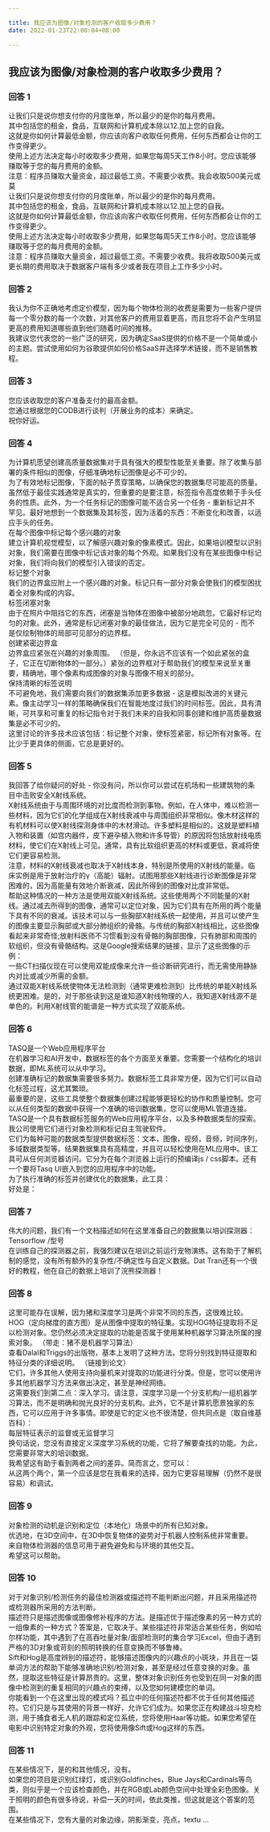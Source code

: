 ```yaml
---

title: 我应该为图像/对象检测的客户收取多少费用？
date: 2022-01-23T22:08:04+08:00

---
```





## 我应该为图像/对象检测的客户收取多少费用？  
### 回答 1
让我们只是说你想支付你的月度账单，所以最少的是你的每月费用。  
其中包括您的租金，食品，互联网和计算机成本除以12.加上您的自我。  
这就是你如何计算最低金额，你应该向客户收取任何费用，任何东西都会让你的工作变得更少。  
使用上述方法决定每小时收取多少费用，如果您每周5天工作8小时。您应该能够赚取等于您的每月费用的金额。  
注意：程序员赚取大量资金，超过最低工资。不需要少收费。我会收取500美元或莫  
让我们只是说你想支付你的月度账单，所以最少的是你的每月费用。  
其中包括您的租金，食品，互联网和计算机成本除以12.加上您的自我。  
这就是你如何计算最低金额，你应该向客户收取任何费用，任何东西都会让你的工作变得更少。  
使用上述方法决定每小时收取多少费用，如果您每周5天工作8小时。您应该能够赚取等于您的每月费用的金额。  
注意：程序员赚取大量资金，超过最低工资。不需要少收费。我将收取500美元或更长期的费用取决于数据客户端有多少或者我在项目上工作多少小时。  
### 回答 2
我认为你不正确地考虑定价模型，因为每个物体检测的收费是需要为一些客户提供每一个零分数的每一个次数，对其他客户的费用显着更高，而且您将不会产生明显更高的费用知道哪些直到他们随着时间的推移。  
我建议您代表您的一些广泛的研究，因为确定SaaS提供的价格不是一个简单或小的主题。尝试使用如何为谷歌提供如何价格SaaS并选择学术链接，而不是销售教程。  
### 回答 3
您应该收取您的客户准备支付的最高金额。  
您通过根据您的CODB进行谈判（开展业务的成本）来确定。  
祝你好运。  
### 回答 4
为计算机愿望创建高质量数据集对于具有强大的模型性能至关重要。除了收集与部署的条件相似的图像，仔细准确地标记图像是必不可少的。  
为了有效地标记图像，下面的帖子贯穿策略，以确保您的数据集尽可能高的质量。虽然低于最佳实践通常是真实的，但重要的是要注意，标签指令高度依赖于手头任务的性质。此外，为一个任务标记的图像可能不适合另一个任务 - 重新标记并不罕见。最好地想到一个数据集及其标签，因为活着的东西：不断变化和改善，以适应手头的任务。  
在每个图像中标记每个感兴趣的对象  
建立计算机视觉模型，以了解感兴趣对象的像素模式。因此，如果培训模型以识别对象，我们需要在图像中标记该对象的每个外观。如果我们没有在某些图像中标记对象，我们将向我们的模型引入错误的否定。  
标记整个对象  
我们的边界盒应附上一个感兴趣的对象。标记只有一部分对象会使我们的模型困扰着全对象构成的内容。  
标签闭塞对象  
由于在照片中阻挡它的东西，闭塞是当物体在图像中被部分地疏忽。它最好标记均匀的对象。此外，通常是标记闭塞对象的最佳做法，因为它是完全可见的 - 而不是仅绘制物体的局部可见部分的边界框。  
创建紧密边界盒  
边界盒应紧张在兴趣的对象周围。 （但是，你永远不应该有一个如此紧张的盒子，它正在切断物体的一部分。）紧张的边界框对于帮助我们的模型来说至关重要，精确地，哪个像素构成图像的对象与图像不相关的部分。  
保持清晰的标签说明  
不可避免地，我们需要向我们的数据集添加更多数据 - 这是模拟改进的关键元素。像主动学习一样的策略确保我们在智能地度过我们的时间标签。因此，具有清晰，可共享和可重复的标记指令对于我们未来的自我和同事创建和维护高质量数据集是必不可少的。  
这里讨论的许多技术应该包括：标记整个对象，使标签紧密，标记所有对象等。在比少于更具体的侧面，它总是更好的。  
### 回答 5
我回答了给你疑问的好处 - 你没有问，所以你可以尝试在机场和一些建筑物的条目中击败安全X射线系统。  
X射线系统由于与周围环境的对比度而检测到事物。例如，在人体中，难以检测一些材料，因为它们的化学组成在X射线衰减中与周围组织非常相似。像木材这样的有机材料可以使X射线探测身体中的木材滑动。许多塑料是相似的。这就是塑料植入物和装置（如宫内器件，皮下避孕植入物和许多导管）的原因将包括放射线电质材料，使它们在X射线上可见。通常，具有比软组织更高的材料或更低，衰减将使它们更容易检测。  
注意，材料的X射线衰减也取决于X射线本身，特别是所使用的X射线的能量。临床实例是用于放射治疗的γ（高能）辐射。试图用那些X射线进行诊断图像是非常困难的，因为高能量有效地介断衰减，因此所得到的图像对比度非常低。  
帮助这种情况的一种方法是使用双能X射线系统。这些使用两个不同能量的X射线。通过减去所得到的图像，通常可以定位对象，因为它们具有在所用的两个能量下具有不同的衰减。该技术可以与一些胸部X射线系统一起使用，并且可以使产生的图像主要显示胸部或大部分肺组织的骨骼。与传统的胸部X射线相比，这些图像看起来非常奇怪;放射科医师不习惯看到没有骨骼的胸部图像，只有肺部和周围的软组织，但没有骨骼结构。这是Google搜索结果的链接，显示了这些图像的示例：  
一些CT扫描仪现在可以使用双能成像来允许一些诊断研究进行，而无需使用静脉内对比或减少所需的金额。  
通过双能X射线系统使物体无法检测到（通常更难检测到）比传统的单能X射线系统更困难。是的，对于那些读到这是谁知道X射线物理的人，我知道X射线源不是单色的。利用X射线管的能谱是一种方式实现了双能系统。  
### 回答 6
TASQ是一个Web应用程序平台  
在机器学习和AI开发中，数据标签的各个方面至关重要。您需要一个结构化的培训数据，即ML系统可以从中学习。  
创建准确标记的数据集需要很多努力。数据标签工具非常方便，因为它们可以自动化标签过程，这尤其繁琐。  
最重要的是，这些工具使整个数据集创建过程能够更轻松的协作和质量控制。您可以从任何类型的数据中获得一个准确的培训数据集，您可以使用ML管道连接。  
TASQ是一个具有数据标签服务的Web应用程序平台，以及多种数据类型的探索。我公司使用它们进行对象检测和标记自主驾驶软件。  
它们为每种可能的数据类型提供数据标签：文本，图像，视频，音频，时间序列，多域数据类型等。结果数据集具有高精度，并且可以轻松使用在ML应用中。该工具可从任何浏览器访问。它分为在每个浏览器上运行的预编译js / css脚本。还有一个要将Tasq UI嵌入到您的应用程序中的功能。  
为了执行准确的标签并创建优化的数据集，此工具：  
好处是：  
### 回答 7
伟大的问题，我们有一个文档描述如何在这里准备自己的数据集以培训探测器：Tensorflow /型号  
在训练自己的探测器之前，我强烈建议在培训之前运行宠物演练。这有助于了解机制的感觉，没有所有额外的复杂性/不确定性与自定义数据。Dat Tran还有一个很好的教程，他在自己的数据上培训了浣熊探测器！  
### 回答 8
这里可能存在误解，因为猪和深度学习是两个非常不同的东西，这很难比较。  
HOG（定向梯度的直方图）是从图像中提取的特征集。实现HOG特征提取将不足以检测对象。您仍然必须决定提取的功能是否属于使用某种机器学习算法所属的搜索对象。 （带走：猪不是机器学习算法）  
查看Dalal和Triggs的出版物，基本上发明了这种方法。您将分别找到特征提取和特征分类的详细说明。 （链接到论文）  
它们，许多其他人使用支持向量机来对提取的功能进行分类。但是，您可以使用许多其他机器学习方法来做出决定，甚至是神经网络。  
这需要我们到第二点：深入学习。请注意，深度学习是一个分支机构/一组机器学习算法，而不是明确和抛光良好的分支机构。此外，它不是计算机愿景独家的东西，它可以应用于许多事情。即使是它的定义也不很清楚，但共同点是（取自维基百科）：  
每层特征表示的监督或无监督学习  
换句话说，您没有直接定义深度学习系统的功能，它将了解要查找的功能。为此，您需要非常大的培训数据。  
我希望这有助于看到两者之间的差异。简而言之，您可以：  
从这两个两个，第一个应该是您在我看来的选择，因为它更容易理解（仍然不是很容易）和调试。  
### 回答 9
对象检测的动机是识别和定位（本地化）场景中的所有已知对象。  
优选地，在3D空间中，在3D中恢复物体的姿势对于机器人控制系统非常重要。  
来自物体检测器的信息可用于避免避免和与环境的其他交互。  
希望这可以帮助。  
### 回答 10
对于对象识别/检测任务的最佳检测器或描述符不能判断出问题，并且采用描述符或检测器所采用的方法判断。  
描述符只是描述图像或图像修补程序的方法。是描述优于描述像素的另一种方式的一组像素的一种方式？答案是，它取决于。某些描述符非常适合某些任务，例如哈尔样功能，其中遇到了在高吞吐量对象/面部检测时的集合学习Excel，但由于遇到严格的3D对象或苛刻的照明转换的任意变换而不够鲁棒。  
Sift和Hog是高度辨别的描述符，能够描述图像内的兴趣点的小斑块，并且在一袋单词方法的帮助下能够准确地识别/检测对象，甚至是经过任意变换的对象。虽然，提取这些特征是计算昂贵的。这里，整体对象识别任务也受到在同一对象的图像中检测到的重复相同的兴趣点的束缚，以及您如何建模您的单词。  
你能看到一个在这里出现的模式吗？孤立中的任何描述符都不优于任何其他描述符。它们只是与其使用的背景一样好，允许它们成为。如果您正在构建战斗坦克检测，用于捕食者无人机的跟踪和定位系统，您将使用Haar等功能。如果您希望在电影中识别特定对象的外观，您将使用像Sift或Hog这样的东西。  
### 回答 11
在某些情况下，是的和其他情况，没有。  
如果您的项目是识别红绿灯，或识别Goldfinches，Blue Jays和Cardinals等鸟类，则似乎是一个应该检查颜色，并在RGB或Lab颜色空间中处理全彩色图像。关于照明的颜色有很多待说，补偿一天的时间，依此类推，但这就是这个答案的范围。  
在某些情况下，您有大量的对象边缘，阴影渐变，亮点，textu ...  
